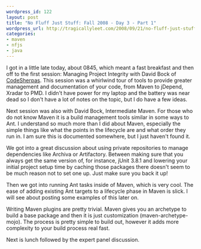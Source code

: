 ```yaml
--- 
wordpress_id: 122
layout: post
title: "No Fluff Just Stuff: Fall 2008 - Day 3 - Part 1"
wordpress_url: http://tragicallyleet.com/2008/09/21/no-fluff-just-stuff-fall-2008-day-3-part-1/
categories:
- maven
- nfjs
- java
---
```


I got in a little late today, about 0845, which meant a fast breakfast and then off to the first session: Managing Project Integrity with David Bock of [CodeSherpas](http://codesherpas.com). This session was a whirlwind tour of tools to provide greater management and documentation of your code, from Maven to jDepend, Xradar to PMD. I didn't have power for my laptop and the battery was near dead so I don't have a lot of notes on the topic, but I do have a few ideas.

Next session was also with David Bock, Intermediate Maven. For those who do not know Maven it is a build management tools similar in some ways to Ant. I understand so much more than I did about Maven, especially the simple things like what the points in the lifecycle are and what order they run in. I am sure this is documented somewhere, but I just haven't found it.

We got into a great discussion about using private repositories to manage dependencies like Archiva or Artifactory. Between making sure that you always get the same version of, for instance, jUnit 3.8.1 and lowering your initial project setup time by caching those packages there doesn't seem to be much reason not to set one up. Just make sure you back it up!

Then we got into running Ant tasks inside of Maven, which is very cool. The ease of adding existing Ant targets to a lifecycle phase in Maven is slick. I will see about posting some examples of this later on.

Writing Maven plugins are pretty trivial. Maven gives you an archetype to build a base package and then it is just customization (maven-archetype-mojo). The process is pretty simple to build out, however it adds more complexity to your build process real fast.

Next is lunch followed by the expert panel discussion.
